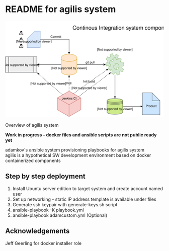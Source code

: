# README for agilis system

![overview-drawing](drawing/ci-demo.svg)

Overview of agilis system  

__Work in progress - docker files and ansible scripts are not public ready yet__

adamkov's ansible system provisioning playbooks for agilis system  
agilis is a hypothetical SW development environment based on docker containerized components

## Step by step deployment

1. Install Ubuntu server edition to target system and create account named user
2. Set up networking - static IP address template is available under files
3. Generate ssh keypair with generate-keys.sh script
4. ansible-playbook -K playbook.yml
5. ansible-playbook adamcustom.yml	(Optional)

## Acknowledgements

Jeff Geerling for docker installer role

